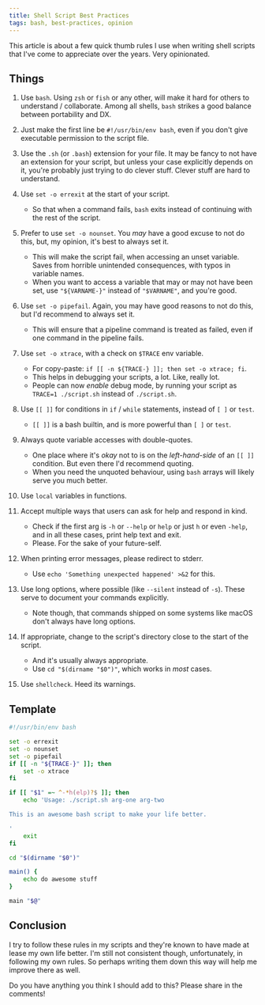 ```yaml
---
title: Shell Script Best Practices
tags: bash, best-practices, opinion
---
```


This article is about a few quick thumb rules I use when writing shell scripts that I've come to appreciate over the years. Very opinionated.

## Things

1. Use `bash`. Using `zsh` or `fish` or any other, will make it hard for others to understand / collaborate. Among all shells, `bash` strikes a good balance between portability and DX.

1. Just make the first line be `#!/usr/bin/env bash`, even if you don't give executable permission to the script file.

1. Use the `.sh` (or `.bash`) extension for your file. It may be fancy to not have an extension for your script, but unless your case explicitly depends on it, you're probably just trying to do clever stuff. Clever stuff are hard to understand.

1. Use `set -o errexit` at the start of your script.
	- So that when a command fails, `bash` exits instead of continuing with the rest of the script.

1. Prefer to use `set -o nounset`. You _may_ have a good excuse to not do this, but, my opinion, it's best to always set it.
	- This will make the script fail, when accessing an unset variable. Saves from horrible unintended consequences, with typos in variable names.
	- When you want to access a variable that may or may not have been set, use `"${VARNAME-}"` instead of `"$VARNAME"`, and you're good.

1. Use `set -o pipefail`. Again, you may have good reasons to not do this, but I'd recommend to always set it.
	- This will ensure that a pipeline command is treated as failed, even if one command in the pipeline fails.

1. Use `set -o xtrace`, with a check on `$TRACE` env variable.
	- For copy-paste: `if [[ -n ${TRACE-} ]]; then set -o xtrace; fi`.
	- This helps in debugging your scripts, a lot. Like, really lot.
	- People can now _enable_ debug mode, by running your script as `TRACE=1 ./script.sh` instead of `./script.sh`.

1. Use `[[ ]]` for conditions in `if` / `while` statements, instead of `[ ]` or `test`.
	- `[[ ]]` is a bash builtin, and is more powerful than `[ ]` or `test`.

1. Always quote variable accesses with double-quotes.
	- One place where it's _okay_ not to is on the _left-hand-side_ of an `[[ ]]` condition. But even there I'd recommend quoting.
	- When you need the unquoted behaviour, using `bash` arrays will likely serve you much better.

1. Use `local` variables in functions.

1. Accept multiple ways that users can ask for help and respond in kind.
	- Check if the first arg is `-h` or `--help` or `help` or just `h` or even `-help`, and in all these cases, print help text and exit.
	- Please. For the sake of your future-self.

1. When printing error messages, please redirect to stderr.
	- Use `echo 'Something unexpected happened' >&2` for this.

1. Use long options, where possible (like `--silent` instead of `-s`). These serve to document your commands explicitly.
	- Note though, that commands shipped on some systems like macOS don't always have long options.

1. If appropriate, change to the script's directory close to the start of the script.
	- And it's usually always appropriate.
	- Use `cd "$(dirname "$0")"`, which works in _most_ cases.

1. Use `shellcheck`. Heed its warnings.

## Template

```bash
#!/usr/bin/env bash

set -o errexit
set -o nounset
set -o pipefail
if [[ -n "${TRACE-}" ]]; then
	set -o xtrace
fi

if [[ "$1" =~ ^-*h(elp)?$ ]]; then
	echo 'Usage: ./script.sh arg-one arg-two

This is an awesome bash script to make your life better.

'
	exit
fi

cd "$(dirname "$0")"

main() {
	echo do awesome stuff
}

main "$@"
```

## Conclusion

I try to follow these rules in my scripts and they're known to have made at lease my own life better. I'm still not consistent though, unfortunately, in following my own rules. So perhaps writing them down this way will help me improve there as well.

Do you have anything you think I should add to this? Please share in the comments!

